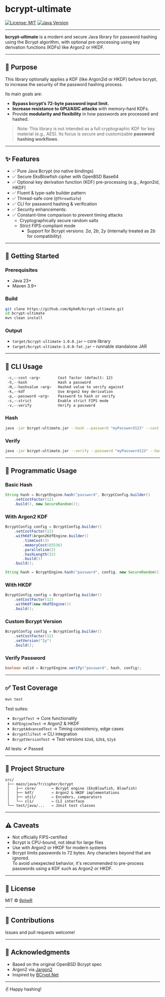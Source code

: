 # bcrypt-ultimate

[![License: MIT](https://img.shields.io/badge/License-MIT-yellow.svg)](https://opensource.org/licenses/MIT)
[![Java Version](https://img.shields.io/badge/Java-23%2B-blue)](https://www.oracle.com/java/technologies/javase-downloads.html)

---

**bcrypt-ultimate** is a modern and secure Java library for password hashing using the Bcrypt algorithm, with optional pre-processing using key derivation functions (KDFs) like Argon2 or HKDF.

---

## 🎯 Purpose

This library optionally applies a KDF (like Argon2id or HKDF) before bcrypt, to increase the security of the password hashing process.

Its main goals are:

- **Bypass bcrypt’s 72-byte password input limit.**
- **Increase resistance to GPU/ASIC attacks** with memory-hard KDFs.
- Provide **modularity and flexibility** in how passwords are processed and hashed.

> Note: This library is not intended as a full cryptographic KDF for key material (e.g., AES). Its focus is secure and customizable **password hashing workflows**.

---

## ✨ Features

* ✅ Pure Java Bcrypt (no native bindings)
* ✅ Secure EksBlowfish cipher with OpenBSD Base64
* ✅ Optional key derivation function (KDF) pre-processing (e.g., Argon2id, HKDF)
* ✅ Fluent & type-safe builder pattern
* ✅ Thread-safe core (`@ThreadSafe`)
* ✅ CLI for password hashing & verification
* ✅ Security enhancements:
* ✅ Constant-time comparison to prevent timing attacks
	*	Cryptographically secure random salts
  *	Strict FIPS-compliant mode
	*	Support for Bcrypt versions: $2a$, $2b$, $2y$ (internally treated as $2b$ for compatibility)


---

## 🚀 Getting Started

### Prerequisites

* Java 23+
* Maven 3.9+

### Build

```bash
git clone https://github.com/6pheR/bcrypt-ultimate.git
cd bcrypt-ultimate
mvn clean install
```

### Output

* `target/bcrypt-ultimate-1.0.0.jar` – core library
* `target/bcrypt-ultimate-1.0.0-fat.jar` – runnable standalone JAR

---

## 🔧 CLI Usage

```bash
 -c,--cost <arg>        Cost factor (default: 12)
 -h,--hash              Hash a password
 -H,--hashvalue <arg>   Hashed value to verify against
 -k,--kdf               Use Argon2 key derivation
 -p,--password <arg>    Password to hash or verify
 -s,--strict            Enable strict FIPS mode
 -v,--verify            Verify a password
```

### Hash

```bash
java -jar bcrypt-ultimate.jar --hash --password "myPassword123" --cost 12
```

### Verify

```bash
java -jar bcrypt-ultimate.jar --verify --password "myPassword123" --hashvalue "$2b$12$...."
```

---

## 🧪 Programmatic Usage

### Basic Hash

```java
String hash = BcryptEngine.hash("password", BcryptConfig.builder()
    .setCostFactor(12)
    .build(), new SecureRandom());
```

### With Argon2 KDF

```java
BcryptConfig config = BcryptConfig.builder()
    .setCostFactor(12)
    .withKdf(Argon2KdfEngine.builder()
        .timeCost(3)
        .memoryCost(65536)
        .parallelism(2)
        .hashLength(32)
        .build())
    .build();

String hash = BcryptEngine.hash("password", config, new SecureRandom());
```

### With HKDF

```java
BcryptConfig config = BcryptConfig.builder()
    .setCostFactor(12)
    .withKdf(new HkdfEngine())
    .build();
```

### Custom Bcrypt Version

```java
BcryptConfig config = BcryptConfig.builder()
    .setCostFactor(12)
    .setVersion("2y")
    .build();
```

### Verify Password

```java
boolean valid = BcryptEngine.verify("password", hash, config);
```

---

## ✅ Test Coverage

```bash
mvn test
```

Test suites:

- `BcryptTest` → Core functionality
- `KdfEngineTest` → Argon2 & HKDF
- `BcryptAdvancedTest` → Timing consistency, edge cases
- `BcryptCliTest` → CLI integration
- `BcryptVersionTest` → Test versions `$2a$`, `$2b$`, `$2y$`

All tests: ✔ Passed

---

## 📁 Project Structure

```text
src/
 ├── main/java/fr/cipher/bcrypt
 │   ├── core/       → Bcrypt engine (EksBlowfish, Blowfish)
 │   ├── kdf/        → Argon2 & HKDF implementations
 │   ├── util/       → Encoders, comparators
 │   └── cli/        → CLI interface
 └── test/java/...   → JUnit test classes
```

---

## ⚠ Caveats

* Not officially FIPS-certified
* Bcrypt is CPU-bound, not ideal for large files
* Use with Argon2 or HKDF for modern systems
* Bcrypt limits passwords to 72 bytes. Any characters beyond that are ignored.  
To avoid unexpected behavior, it's recommended to pre-process passwords using a KDF such as Argon2 or HKDF.

---

## 📄 License

MIT © [6pheR](https://github.com/6pheR)

---

## 🤝 Contributions

Issues and pull requests welcome!

---

## 🙌 Acknowledgments

* Based on the original OpenBSD Bcrypt spec
* Argon2 via [Jargon2](https://github.com/kosprov/jargon2-api)
* Inspired by [BCrypt.Net](https://github.com/BcryptNet/bcrypt.net)

---

✌️ Happy hashing!
